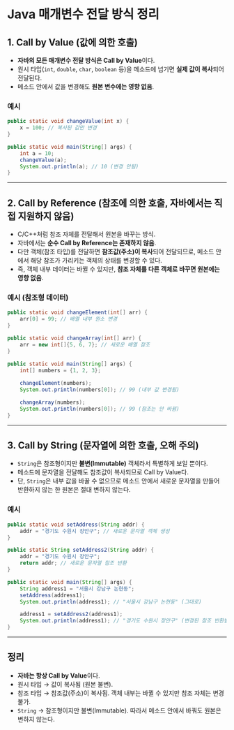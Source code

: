 # Java 매개변수 전달 방식 정리

## 1. Call by Value (값에 의한 호출)
- **자바의 모든 매개변수 전달 방식은 Call by Value**이다.
- 원시 타입(`int`, `double`, `char`, `boolean` 등)을 메소드에 넘기면 **실제 값이 복사**되어 전달된다.
- 메소드 안에서 값을 변경해도 **원본 변수에는 영향 없음**.

### 예시
```java
public static void changeValue(int x) {
    x = 100; // 복사된 값만 변경
}

public static void main(String[] args) {
    int a = 10;
    changeValue(a);
    System.out.println(a); // 10 (변경 안됨)
}
```

---

## 2. Call by Reference (참조에 의한 호출, 자바에서는 직접 지원하지 않음)

* C/C++처럼 참조 자체를 전달해서 원본을 바꾸는 방식.
* 자바에서는 **순수 Call by Reference는 존재하지 않음**.
* 다만 객체(참조 타입)를 전달하면 **참조값(주소)이 복사**되어 전달되므로,
  메소드 안에서 해당 참조가 가리키는 객체의 상태를 변경할 수 있다.
* 즉, 객체 내부 데이터는 바뀔 수 있지만, **참조 자체를 다른 객체로 바꾸면 원본에는 영향 없음**.

### 예시 (참조형 데이터)

```java
public static void changeElement(int[] arr) {
    arr[0] = 99; // 배열 내부 원소 변경
}

public static void changeArray(int[] arr) {
    arr = new int[]{5, 6, 7}; // 새로운 배열 참조
}

public static void main(String[] args) {
    int[] numbers = {1, 2, 3};
    
    changeElement(numbers);
    System.out.println(numbers[0]); // 99 (내부 값 변경됨)

    changeArray(numbers);
    System.out.println(numbers[0]); // 99 (참조는 안 바뀜)
}
```

---

## 3. Call by String (문자열에 의한 호출, 오해 주의)

* `String`은 참조형이지만 **불변(Immutable)** 객체라서 특별하게 보일 뿐이다.
* 메소드에 문자열을 전달해도 참조값이 복사되므로 Call by Value다.
* 단, `String`은 내부 값을 바꿀 수 없으므로 메소드 안에서 새로운 문자열을 만들어 반환하지 않는 한 원본은 절대 변하지 않는다.

### 예시

```java
public static void setAddress(String addr) {
    addr = "경기도 수원시 장안구"; // 새로운 문자열 객체 생성
}

public static String setAddress2(String addr) {
    addr = "경기도 수원시 장안구"; 
    return addr; // 새로운 문자열 참조 반환
}

public static void main(String[] args) {
    String address1 = "서울시 강남구 논현동";
    setAddress(address1);
    System.out.println(address1); // "서울시 강남구 논현동" (그대로)

    address1 = setAddress2(address1);
    System.out.println(address1); // "경기도 수원시 장안구" (변경된 참조 반환받음)
}
```

---

## 정리

* **자바는 항상 Call by Value**이다.
* 원시 타입 → 값이 복사됨 (원본 불변).
* 참조 타입 → 참조값(주소)이 복사됨. 객체 내부는 바뀔 수 있지만 참조 자체는 변경 불가.
* `String` → 참조형이지만 불변(Immutable). 따라서 메소드 안에서 바꿔도 원본은 변하지 않는다.